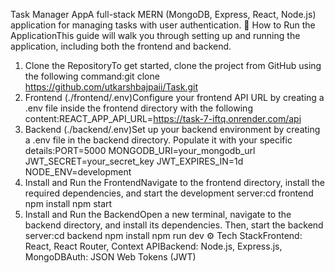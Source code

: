 
Task Manager AppA full-stack MERN (MongoDB, Express, React, Node.js) application for managing tasks with user authentication.
🚀 How to Run the ApplicationThis guide will walk you through setting up and running the application, including both the frontend and backend.
1. Clone the RepositoryTo get started, clone the project from GitHub using the following command:git clone https://github.com/utkarshbajpaii/Task.git
2. Frontend (./frontend/.env)Configure your frontend API URL by creating a .env file inside the frontend directory with the following content:REACT_APP_API_URL=https://task-7-iftq.onrender.com/api
3. Backend (./backend/.env)Set up your backend environment by creating a .env file in the backend directory. Populate it with your specific details:PORT=5000
MONGODB_URI=your_mongodb_url
JWT_SECRET=your_secret_key
JWT_EXPIRES_IN=1d
NODE_ENV=development
4. Install and Run the FrontendNavigate to the frontend directory, install the required dependencies, and start the development server:cd frontend
npm install
npm start
5. Install and Run the BackendOpen a new terminal, navigate to the backend directory, and install its dependencies. Then, start the backend server:cd backend
npm install
npm run dev
⚙️ Tech StackFrontend: React, React Router, Context APIBackend: Node.js, Express.js, MongoDBAuth: JSON Web Tokens (JWT)




